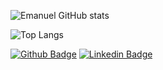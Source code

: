 ![Emanuel GitHub stats](https://github-readme-stats.vercel.app/api?username=emanuelfds&show_icons=true&theme=nord)

![Top Langs](https://github-readme-stats.vercel.app/api/top-langs/?username=anuraghazra&hide_progress=true&theme=nord)


[![Github Badge](https://img.shields.io/badge/-Github-000?style=flat-square&logo=Github&logoColor=white&link=https://github.com/emanuelfds)](https://github.com/emanuelfds)
[![Linkedin Badge](https://img.shields.io/badge/-LinkedIn-blue?style=flat-square&logo=Linkedin&logoColor=white&link=https://www.linkedin.com/in/emanuelfds/)](https://www.linkedin.com/in/emanuelfds/)



<!--

[![Readme Card](https://github-readme-stats.vercel.app/api/pin/?username=emanuelfds&repo=App)](https://github.com/emanuelfds/App)
**emanuelfds/emanuelfds** is a ✨ _special_ ✨ repository because its `README.md` (this file) appears on your GitHub profile.

Here are some ideas to get you started:

- 🔭 I’m currently working on ...
- 🌱 I’m currently learning ...
- 👯 I’m looking to collaborate on ...
- 🤔 I’m looking for help with ...
- 💬 Ask me about ...
- 📫 How to reach me: ...
- 😄 Pronouns: ...
- ⚡ Fun fact: ...
-->

